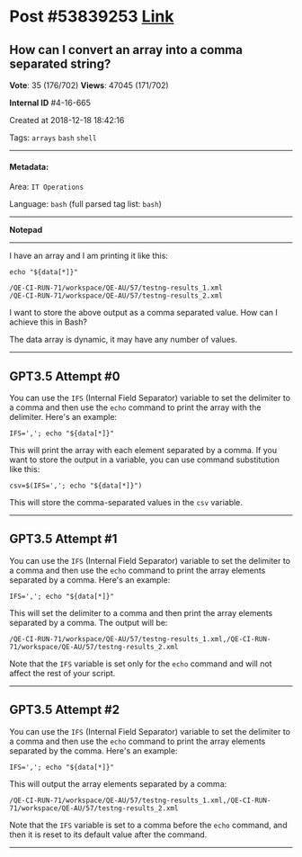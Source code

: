 
# Post \#53839253 [Link](https://stackoverflow.com/questions/53839253/)

## How can I convert an array into a comma separated string?

**Vote**: 35 (176/702) **Views**: 47045 (171/702) 

**Internal ID** \#4-16-665

Created at 2018-12-18 18:42:16

Tags: `arrays` `bash` `shell`

----------

#### Metadata:

Area: `IT Operations`

Language: `bash` (full parsed tag list: `bash`)

----------

**Notepad**


----------

I have an array and I am printing it like this:

```
echo "${data[*]}"
```




```
/QE-CI-RUN-71/workspace/QE-AU/57/testng-results_1.xml 
/QE-CI-RUN-71/workspace/QE-AU/57/testng-results_2.xml
```


I want to store the above output as a comma separated value. How can I achieve this in Bash?

The data array is dynamic, it may have any number of values.


----------
        
## GPT3.5 Attempt \#0

You can use the `IFS` (Internal Field Separator) variable to set the delimiter to a comma and then use the `echo` command to print the array with the delimiter. Here's an example:

```
IFS=','; echo "${data[*]}"
```

This will print the array with each element separated by a comma. If you want to store the output in a variable, you can use command substitution like this:

```
csv=$(IFS=','; echo "${data[*]}")
```

This will store the comma-separated values in the `csv` variable.

--------

## GPT3.5 Attempt \#1

You can use the `IFS` (Internal Field Separator) variable to set the delimiter to a comma and then use the `echo` command to print the array elements separated by a comma. Here's an example:

```
IFS=','; echo "${data[*]}"
```

This will set the delimiter to a comma and then print the array elements separated by a comma. The output will be:

```
/QE-CI-RUN-71/workspace/QE-AU/57/testng-results_1.xml,/QE-CI-RUN-71/workspace/QE-AU/57/testng-results_2.xml
```

Note that the `IFS` variable is set only for the `echo` command and will not affect the rest of your script.

--------

## GPT3.5 Attempt \#2

You can use the `IFS` (Internal Field Separator) variable to set the delimiter to a comma and then use the `echo` command to print the array elements separated by the comma. Here's an example:

```
IFS=','; echo "${data[*]}"
```

This will output the array elements separated by a comma:

```
/QE-CI-RUN-71/workspace/QE-AU/57/testng-results_1.xml,/QE-CI-RUN-71/workspace/QE-AU/57/testng-results_2.xml
```

Note that the `IFS` variable is set to a comma before the `echo` command, and then it is reset to its default value after the command.

--------
